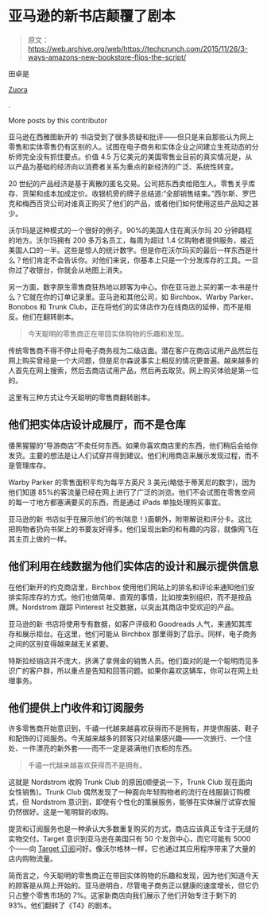 # 亚马逊的新书店颠覆了剧本 

> 原文：<https://web.archive.org/web/https://techcrunch.com/2015/11/26/3-ways-amazons-new-bookstore-flips-the-script/>

田卓是

[Zuora](https://web.archive.org/web/20220929180307/https://www.zuora.com/)

.

More posts by this contributor

亚马逊在西雅图新开的 书店受到了很多质疑和批评——但只是来自那些认为网上零售和实体零售仍有区别的人。试图在电子商务和实体企业之间建立生死动态的分析师完全没有抓住要点。价值 4.5 万亿美元的美国零售业目前的真实情况是，从以产品为基础的经济向以消费者关系为重点的新经济的广泛、系统性转变。

20 世纪的产品经济是基于离散的匿名交易。公司把东西卖给陌生人。零售关乎库存、货架和成本加成定价。收银机旁的牌子总结道:“全部销售结束。”西尔斯、罗巴克和梅西百货公司对谁真正购买了他们的产品，或者他们如何使用这些产品知之甚少。

沃尔玛是这种模式的一个很好的例子。90%的美国人住在离沃尔玛 20 分钟路程的地方。沃尔玛拥有 200 多万名员工，每周为超过 1.4 亿购物者提供服务，接近美国人口的一半。这些是惊人的统计数字。但是你在沃尔玛买的最后一样东西是什么？他们肯定不会告诉你。对他们来说，你基本上只是一个分发库存的工具。一旦你过了收银台，你就会从地图上消失。

另一方面，数字原生零售商狂热地以顾客为中心。你在亚马逊上买的第一本书是什么？它就在你的订单记录里。亚马逊和其他公司，如 Birchbox、Warby Parker、Bonobos 和 Trunk Club，正在将他们的实体店作为在线商店的延伸，而不是相反。他们在翻转剧本。

> 今天聪明的零售商正在带回实体购物的乐趣和发现。

传统零售商不得不停止将电子商务视为二级店面。潜在客户在商店试用产品然后在网上购买曾经是一个大问题，但是尼尔森说事实上相反的情况更普遍。越来越多的人首先在网上搜索，然后去商店试用产品，然后再去取货。网上购买体验是第一位的。

这里有三种方式让今天聪明的零售商翻转剧本。

## 他们把实体店设计成展厅，而不是仓库

倭黑猩猩的“导游商店”不卖任何东西。如果你喜欢商店里的东西，他们稍后会给你发货。主要的想法是让人们试穿并得到建议。他们利用商店来展示发现过程，而不是管理库存。

Warby Parker 的零售面积平均为每平方英尺 3 美元(略低于蒂芙尼的数字)，因为他们知道 85%的客流量已经在网上进行了广泛的浏览。他们不会试图在零售空间的每一寸地方都塞满要买的东西，而是通过 iPads 单独处理购买事宜。

亚马逊的新 书店似乎在展示他们的书(喘息！)面朝外，附带解说和评分卡。这比把购物者扔向书架上的书要友好得多。他们呈现出新的和有趣的内容，就像网飞在其主页上做的一样。

## 他们利用在线数据为他们实体店的设计和展示提供信息

在他们新开的约克商店里，Birchbox 使用他们网站上的排名和评论来通知他们安排实际库存的方式。他们也做简单、直观的事情，比如按类别组织，而不是按品牌。Nordstrom 跟踪 Pinterest 社交数据，以突出其商店中受欢迎的产品。

亚马逊的新 书店将使用专有数据，如客户评级和 Goodreads 人气，来通知其库存和展示柜台。在这里，他们可能从 Birchbox 那里得到了启示。同样，电子商务之间的区别变得越来越无关紧要。

特斯拉经销店并不庞大，挤满了拿佣金的销售人员。他们面对的是一个聪明而见多识广的客户群，所以重点是告知和回答问题。如果你喜欢这辆车，你可以在网上处理事务。

## 他们提供上门收件和订阅服务

许多零售商开始意识到，千禧一代越来越喜欢获得而不是拥有，并提供服装、鞋子和配饰的订阅服务。今天越来越多的顾客只对结果感兴趣——一次旅行、一个住处、一件漂亮的新外套——而不一定是装满他们衣柜的东西。

> 千禧一代越来越喜欢获得而不是拥有。

这就是 Nordstrom 收购 Trunk Club 的原因(顺便说一下，Trunk Club 现在面向女性销售)。Trunk Club 偶然发现了一种面向年轻购物者的流行在线服装订购模式，但 Nordstrom 意识到，即使有个性化的策展服务，能够在实体展厅试穿衣服仍然很好。这是一笔明智的收购。

提货和订阅服务也是一种承认大多数重复购买的方式，商店应该真正专注于无缝的实物交付。Target 意识到亚马逊在美国只有 50 个发货中心，而它可能有 5000 个——向 [Target 订阅](https://web.archive.org/web/20220929180307/http://www.target.com/c/target-subscriptions-ways-to-shop/-/N-55b84)问好。像沃尔格林一样，它也通过其应用程序带来了大量的店内购物流量。

简而言之，今天聪明的零售商正在带回实体购物的乐趣和发现，因为他们知道今天的顾客是从网上开始的。亚马逊明白，尽管电子商务正以健康的速度增长，但它仍只占整个零售市场的 7%。这家新商店向我们展示了他们开始专注于剩下的 93%。他们翻转了《T4》的剧本。